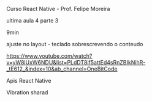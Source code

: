 Curso React Native - Prof. Felipe Moreira

ultima aula 4 parte 3

9min


ajuste no layout - teclado sobrescrevendo o conteudo

https://www.youtube.com/watch?v=yW8lUxW6NDU&list=PLdDT8if5attEd4sRnZBIkNihR-_tE612_&index=10&ab_channel=OneBitCode


Apis React Native

Vibration
sharad



